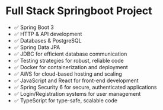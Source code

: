 # Full Stack Springboot Project



- ✅ Spring Boot 3
- ✅ HTTP & API development
- ✅ Databases & PostgreSQL
- ✅ Spring Data JPA
- ✅ JDBC for efficient database communication
- ✅ Testing strategies for robust, reliable code
- ✅ Docker for containerization and deployment
- ✅ AWS for cloud-based hosting and scaling
- ✅ JavaScript and React for front-end development
- ✅ Spring Security 6 for secure, authenticated applications
- ✅ Login/Registration systems for user management
- ✅ TypeScript for type-safe, scalable code


